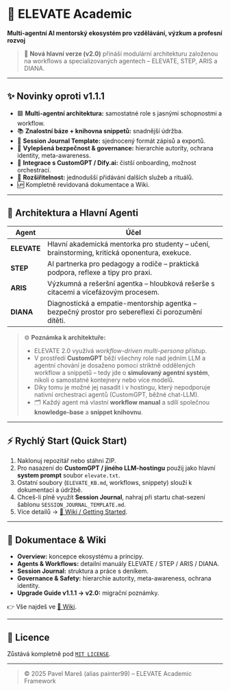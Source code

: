 # 🌿 ELEVATE Academic
**Multi-agentní AI mentorský ekosystém pro vzdělávání, výzkum a profesní rozvoj**

> 🚀 **Nová hlavní verze (v2.0)** přináší modulární architekturu založenou na workflows a specializovaných agentech – ELEVATE, STEP, ARIS a DIANA.

---

## ✨ Novinky oproti v1.1.1
- 🟩 **Multi-agentní architektura:** samostatné role s jasnými schopnostmi a workflow.
- 📚 **Znalostní báze + knihovna snippetů:** snadnější údržba.
- 📝 **Session Journal Template:** sjednocený formát zápisů a exportů.
- 🔐 **Vylepšená bezpečnost & governance:** hierarchie autority, ochrana identity, meta-awareness.
- 🤝 **Integrace s CustomGPT / Dify.ai:** čistší onboarding, možnost orchestrací.
- 🧩 **Rozšiřitelnost:** jednodušší přidávání dalších služeb a rituálů.
- 🆙 Kompletně revidovaná dokumentace a Wiki.

---

## 🧠 Architektura a Hlavní Agenti
| Agent | Účel |
|-------|------|
| **ELEVATE** | Hlavní akademická mentorka pro studenty – učení, brainstorming, kritická oponentura, exekuce. |
| **STEP** | AI partnerka pro pedagogy a rodiče – praktická podpora, reflexe a tipy pro praxi. |
| **ARIS** | Výzkumná a rešeršní agentka – hloubková rešerše s citacemi a vícefázovým procesem. |
| **DIANA** | Diagnostická a empatie-mentorship agentka – bezpečný prostor pro sebereflexi či porozumění dítěti. |

> ⚙️ **Poznámka k architektuře:**  
> - ELEVATE 2.0 využívá *workflow-driven multi-persona* přístup.  
> - V prostředí **CustomGPT** běží všechny role nad jedním LLM a agentní chování je dosaženo pomocí striktně oddělených workflow a snippetů – tedy jde o **simulovaný agentní systém**, nikoli o samostatné kontejnery nebo více modelů.  
> - Díky tomu je možné jej nasadit i v hostingu, který nepodporuje nativní orchestraci agentů (CustomGPT, běžné chat-LLM).
> - 🗂 Každý agent má vlastní **workflow manual** a sdílí společnou **knowledge-base** a **snippet knihovnu**.

---

## ⚡ Rychlý Start (Quick Start)
1. Naklonuj repozitář nebo stáhni ZIP.  
2. Pro nasazení do **CustomGPT / jiného LLM-hostingu** použij jako hlavní **system prompt** soubor `elevate.txt`.  
3. Ostatní soubory (`ELEVATE_KB.md`, workflows, snippety) slouží k dokumentaci a údržbě.  
4. Chceš-li plně využít **Session Journal**, nahraj při startu chat-sezení šablonu `SESSION_JOURNAL_TEMPLATE.md`.  
5. Více detailů → [📖 Wiki / Getting Started](https://github.com/painter99/ELEVATE-Academic/wiki).

---

## 📘 Dokumentace & Wiki
- **Overview:** koncepce ekosystému a principy.  
- **Agents & Workflows:** detailní manuály ELEVATE / STEP / ARIS / DIANA.  
- **Session Journal:** struktura a práce s deníkem.  
- **Governance & Safety:** hierarchie autority, meta-awareness, ochrana identity.  
- **Upgrade Guide v1.1.1 → v2.0:** migrační poznámky.  

👉 Vše najdeš ve [📖 Wiki](https://github.com/painter99/ELEVATE-Academic/wiki).

---

## 🔐 Licence
Zůstává kompletně pod [`MIT LICENSE`](./LICENSE.md).  

---

> © 2025 Pavel Mareš (alias painter99) – ELEVATE Academic Framework
